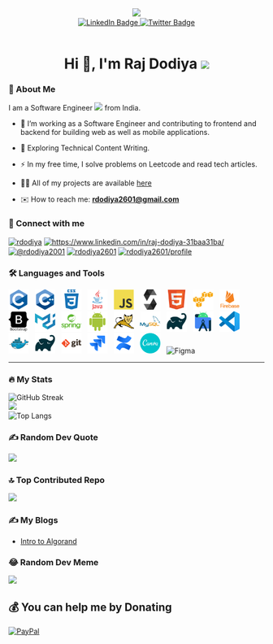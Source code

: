 
<div id="header" align="center">
  <img src="https://github.com/rdodiya/rdodiya/assets/75332758/3ff46cf1-ebfa-449d-903f-acb1789ecda6" width="400"/>
  <div id="badges">
  <a href="https://www.linkedin.com/in/raj-dodiya-31baa31ba/">
    <img src="https://img.shields.io/badge/LinkedIn-blue?style=for-the-badge&logo=linkedin&logoColor=white" alt="LinkedIn Badge"/>
  </a>
  <a href="https://twitter.com/rdodiya">
    <img src="https://img.shields.io/badge/Twitter-blue?style=for-the-badge&logo=twitter&logoColor=white" alt="Twitter Badge"/>
  </a>
</div>
  <img src="https://komarev.com/ghpvc/?username=rdodiya&style=flat-square&color=blue" alt=""/>
<h1>
  Hi 👋, I'm Raj Dodiya
  <img src="https://media.giphy.com/media/hvRJCLFzcasrR4ia7z/giphy.gif" width="30px"/>
</h1>

</div>

### 👦 About Me

I am a Software Engineer <img src="https://media.giphy.com/media/WUlplcMpOCEmTGBtBW/giphy.gif" width="30"> from India.

- :telescope: I’m working as a Software Engineer and contributing to frontend and backend for building web as well as mobile applications.

- :seedling: Exploring Technical Content Writing.

- :zap: In my free time, I solve problems on Leetcode and read tech articles.

- 👨‍💻 All of my projects are available [here](https://github.com/rdodiya?tab=repositories)

- ✉️  How to reach me:  **<rdodiya2601@gmail.com>**

### 📱 Connect with me

<p align="left">
<a href="https://twitter.com/rdodiya" target="blank"><img align="center" src="https://raw.githubusercontent.com/rahuldkjain/github-profile-readme-generator/master/src/images/icons/Social/twitter.svg" alt="rdodiya" height="30" width="40" /></a>
<a href="https://linkedin.com/in/https://www.linkedin.com/in/raj-dodiya-31baa31ba/" target="blank"><img align="center" src="https://raw.githubusercontent.com/rahuldkjain/github-profile-readme-generator/master/src/images/icons/Social/linked-in-alt.svg" alt="https://www.linkedin.com/in/raj-dodiya-31baa31ba/" height="30" width="40" /></a>
<a href="https://medium.com/@rdodiya2001" target="blank"><img align="center" src="https://raw.githubusercontent.com/rahuldkjain/github-profile-readme-generator/master/src/images/icons/Social/medium.svg" alt="@rdodiya2001" height="30" width="40" /></a>
<a href="https://www.leetcode.com/rdodiya2601" target="blank"><img align="center" src="https://raw.githubusercontent.com/rahuldkjain/github-profile-readme-generator/master/src/images/icons/Social/leet-code.svg" alt="rdodiya2601" height="30" width="40" /></a>
<a href="https://auth.geeksforgeeks.org/user/rdodiya2601/profile" target="blank"><img align="center" src="https://raw.githubusercontent.com/rahuldkjain/github-profile-readme-generator/master/src/images/icons/Social/geeks-for-geeks.svg" alt="rdodiya2601/profile" height="30" width="40" /></a>
</p>




### 🛠️ Languages and Tools

<div>
  <img src="https://github.com/devicons/devicon/blob/master/icons/c/c-original.svg" title="C Language" alt="C Language" width="40" height="40"/>&nbsp;&nbsp;
  <img src="https://github.com/devicons/devicon/blob/master/icons/cplusplus/cplusplus-original.svg" title="C++" alt="C++" width="40" height="40"/>&nbsp;&nbsp;
  <img src="https://github.com/devicons/devicon/blob/master/icons/css3/css3-plain-wordmark.svg"  title="CSS3" alt="CSS" width="40" height="40"/>&nbsp;&nbsp;
  <img src="https://github.com/devicons/devicon/blob/master/icons/java/java-original-wordmark.svg" title="Java" alt="Java" width="40" height="40"/>&nbsp;&nbsp;
  <img src="https://github.com/devicons/devicon/blob/master/icons/javascript/javascript-original.svg" title="JavaScript" alt="JavaScript" width="40" height="40"/>&nbsp;&nbsp;
  <img src="https://github.com/devicons/devicon/blob/master/icons/solidity/solidity-original.svg" title="Solidity" alt="Solidity" width="40" height="40" style="color:#fff" />&nbsp;&nbsp;
  <img src="https://github.com/devicons/devicon/blob/master/icons/html5/html5-original.svg" title="HTML5" alt="HTML" width="40" height="40"/>&nbsp;&nbsp;
  <img src="https://github.com/devicons/devicon/blob/master/icons/amazonwebservices/amazonwebservices-original.svg" title="AWS" alt="AWS" width="40" height="40"/>&nbsp;&nbsp;
  <img src="https://github.com/devicons/devicon/blob/master/icons/firebase/firebase-plain-wordmark.svg" title="Firebase" alt="Firebase" width="40" height="40"/>&nbsp;&nbsp;
  <img src="https://raw.githubusercontent.com/devicons/devicon/master/icons/bootstrap/bootstrap-plain-wordmark.svg" alt="bootstrap" width="40" height="40"/>&nbsp;&nbsp;
  <img src="https://github.com/devicons/devicon/blob/master/icons/materialui/materialui-original.svg" title="Material UI" alt="Material UI" width="40" height="40"/>&nbsp;&nbsp; 
  <img src="https://github.com/devicons/devicon/blob/master/icons/spring/spring-original-wordmark.svg" title="Spring" alt="Spring" width="40" height="40"/>&nbsp;&nbsp;
  <img src="https://github.com/devicons/devicon/blob/master/icons/android/android-original.svg" title="Android" alt="Android" width="40" height="40"/>&nbsp;&nbsp;
  <img src="https://github.com/devicons/devicon/blob/master/icons/tomcat/tomcat-original.svg" title="Tomcat" alt="Tomcat" width="40" height="40"/>&nbsp;&nbsp;
  <img src="https://github.com/devicons/devicon/blob/master/icons/mysql/mysql-original-wordmark.svg" title="MySQL"  alt="MySQL" width="40" height="40"/>&nbsp;&nbsp;
  <img src="https://github.com/devicons/devicon/blob/master/icons/gradle/gradle-plain.svg" title="Gradle" alt="Gradle" width="40" height="40"/>&nbsp;&nbsp;
  <img src="https://github.com/devicons/devicon/blob/master/icons/androidstudio/androidstudio-original.svg" title="Android Studio" alt="Android Studio" width="40" height="40"/>&nbsp;&nbsp;
  <img src="https://github.com/devicons/devicon/blob/master/icons/vscode/vscode-original.svg" title="VS Studio" alt="VS Studio" width="40" height="40"/>&nbsp;&nbsp;
  <img src="https://github.com/devicons/devicon/blob/master/icons/docker/docker-original.svg" title="Docker" alt="Docker" width="40" height="40"/>&nbsp;&nbsp;
  <img src="https://github.com/devicons/devicon/blob/master/icons/gradle/gradle-plain.svg" title="Gradle" alt="Gradle" width="40" height="40"/>&nbsp;&nbsp;
  <img src="https://github.com/devicons/devicon/blob/master/icons/git/git-original-wordmark.svg" title="Git" alt="Git" width="40" height="40"/>&nbsp;&nbsp;
  <img src="https://github.com/devicons/devicon/blob/master/icons/jira/jira-original.svg" title="Jira" alt="Jira" width="40" height="40"/>&nbsp;&nbsp;
  <img src="https://github.com/devicons/devicon/blob/master/icons/confluence/confluence-original.svg" title="Confluence" alt="Confluence" width="40" height="40"/>&nbsp;&nbsp; 
  <img src="https://github.com/devicons/devicon/blob/master/icons/canva/canva-original.svg" title="Canva" alt="Canva" width="40" height="40"/>&nbsp;&nbsp;
  <img src="https://www.vectorlogo.zone/logos/figma/figma-icon.svg" title="Figma"  alt="Figma" width="40" height="40"/>&nbsp;&nbsp;
  
</div>

---

<!-- ### 🔥 My Stats

[![GitHub Streak](http://github-readme-streak-stats.herokuapp.com?user=rdodiya&theme=blue-green&border_radius=5&date_format=M%20j%5B%2C%20Y%5D&card_width=500)](https://git.io/streak-stats)

[![Top Langs](https://github-readme-stats.vercel.app/api/top-langs/?username=rdodiya&layout=compact&theme=vision-friendly-dark)](https://github.com/rdodiya)
-->
### 🔥 My Stats

![GitHub Streak](https://github-readme-streak-stats.herokuapp.com/?user=rdodiya&theme=blue-green&hide_border=false)<br/>
![](https://github-readme-stats.vercel.app/api?username=rdodiya&theme=blue-green&hide_border=false&include_all_commits=true&count_private=true)<br/>
![Top Langs](https://github-readme-stats.vercel.app/api/top-langs/?username=rdodiya&theme=blue-green&hide_border=false&include_all_commits=true&count_private=true&layout=compact)


### ✍️ Random Dev Quote

![](https://quotes-github-readme.vercel.app/api?type=horizontal&theme=radical)


### 🔝 Top Contributed Repo

![](https://github-contributor-stats.vercel.app/api?username=rdodiya&limit=5&theme=tokyonight&combine_all_yearly_contributions=true)

### ✍️ My Blogs

<!-- BLOG-POST-LIST:START -->
<!-- BLOG-POST-LIST:END -->

- <a href="https://medium.com/coinmonks/intro-to-algorand-be11c7304661">Intro to Algorand</a>



### 😂 Random Dev Meme

<img src='https://randommeme-five.vercel.app/' style="height: 400px;"/>


## 💰 You can help me by Donating

  [![PayPal](https://img.shields.io/badge/PayPal-00457C?style=for-the-badge&logo=paypal&logoColor=white)](https://paypal.me/rdodiya2001)




<!--
**rdodiya/rdodiya** is a ✨ _special_ ✨ repository because its `README.md` (this file) appears on your GitHub profile.

Here are some ideas to get you started:

- 🔭 I’m currently working on ...
- 🌱 I’m currently learning ...
- 👯 I’m looking to collaborate on ...
- 🤔 I’m looking for help with ...
- 💬 Ask me about ...
- 📫 How to reach me: ...
- 😄 Pronouns: ...
- ⚡ Fun fact: ...
-->
